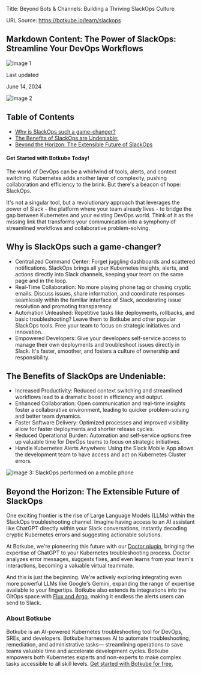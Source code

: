 Title: Beyond Bots & Channels: Building a Thriving SlackOps Culture

URL Source: https://botkube.io/learn/slackops

Markdown Content:
The Power of SlackOps: Streamline Your DevOps Workflows
-------------------------------------------------------

![Image 1](https://cdn.prod.website-files.com/634fabb21508d6c9db9bc46f/65fa0f6fd7c935e5d33ebc50_LEARN_TN_Monitoring%20(8).png)

Last updated

June 14, 2024

![Image 2](https://cdn.prod.website-files.com/plugins/Basic/assets/placeholder.60f9b1840c.svg)

Table of Contents
-----------------

*   [Why is SlackOps such a game-changer?](https://botkube.io/learn/slackops#why-is-slackops-such-a-game-changer-)
*   [The Benefits of SlackOps are Undeniable:](https://botkube.io/learn/slackops#the-benefits-of-slackops-are-undeniable-)
*   [Beyond the Horizon: The Extensible Future of SlackOps](https://botkube.io/learn/slackops#beyond-the-horizon-the-extensible-future-of-slackops)

#### Get Started with Botkube Today!

The world of DevOps can be a whirlwind of tools, alerts, and context switching. Kubernetes adds another layer of complexity, pushing collaboration and efficiency to the brink. But there's a beacon of hope: SlackOps.

It's not a singular tool, but a revolutionary approach that leverages the power of Slack - the platform where your team already lives - to bridge the gap between Kubernetes and your existing DevOps world. Think of it as the missing link that transforms your communication into a symphony of streamlined workflows and collaborative problem-solving.

**Why is SlackOps such a game-changer?**
----------------------------------------

*   Centralized Command Center: Forget juggling dashboards and scattered notifications. SlackOps brings all your Kubernetes insights, alerts, and actions directly into Slack channels, keeping your team on the same page and in the loop.
*   Real-Time Collaboration: No more playing phone tag or chasing cryptic emails. Discuss issues, share information, and coordinate responses seamlessly within the familiar interface of Slack, accelerating issue resolution and promoting transparency.
*   Automation Unleashed: Repetitive tasks like deployments, rollbacks, and basic troubleshooting? Leave them to Botkube and other popular SlackOps tools. Free your team to focus on strategic initiatives and innovation.
*   Empowered Developers: Give your developers self-service access to manage their own deployments and troubleshoot issues directly in Slack. It's faster, smoother, and fosters a culture of ownership and responsibility.

**The Benefits of SlackOps are Undeniable:**
--------------------------------------------

*   Increased Productivity: Reduced context switching and streamlined workflows lead to a dramatic boost in efficiency and output.
*   Enhanced Collaboration: Open communication and real-time insights foster a collaborative environment, leading to quicker problem-solving and better team dynamics.
*   Faster Software Delivery: Optimized processes and improved visibility allow for faster deployments and shorter release cycles.
*   Reduced Operational Burden: Automation and self-service options free up valuable time for DevOps teams to focus on strategic initiatives.
*   Handle Kubernetes Alerts Anywhere: Using the Slack Mobile App allows the development team to have access and act on Kubernetes Cluster errors.

![Image 3: SlackOps performed on a mobile phone](https://cdn.prod.website-files.com/634fabb21508d6c9db9bc46f/6585f8ca58fa1f00d24a8665_eaeNNA67Ccjxi6rom7fWGHmQoGRMRAcoYgfZdmkv3lAWxxzKcauX_p11A4nVAjrpYZziSXNTHVh_6UTFZRp2-t-xhJTVNAYMS4xGPQClDplLu0K5wvcV5AukTjpz4oyjWbZd_XaLmi8bOjVrSTLHPvI.jpeg)

**Beyond the Horizon: The Extensible Future of SlackOps**
---------------------------------------------------------

One exciting frontier is the rise of Large Language Models (LLMs) within the SlackOps troubleshooting channel. Imagine having access to an AI assistant like ChatGPT directly within your Slack conversations, instantly decoding cryptic Kubernetes errors and suggesting actionable solutions.

At Botkube, we're pioneering this future with our [Doctor plugin](https://botkube.io/blog/use-chatgpt-to-troubleshoot-kubernetes-errors-with-botkubes-doctor), bringing the expertise of ChatGPT to your Kubernetes troubleshooting process. Doctor analyzes error messages, suggests fixes, and even learns from your team's interactions, becoming a valuable virtual teammate.

And this is just the beginning. We're actively exploring integrating even more powerful LLMs like Google's Gemini, expanding the range of expertise available to your fingertips. Botkube also extends its integrations into the GitOps space with [Flux and Argo](https://botkube.io/integrations), making it endless the alerts users can send to Slack.

### About Botkube

Botkube is an AI-powered Kubernetes troubleshooting tool for DevOps, SREs, and developers. Botkube harnesses AI to automate troubleshooting, remediation, and administrative tasks— streamlining operations to save teams valuable time and accelerate development cycles. Botkube empowers both Kubernetes experts and non-experts to make complex tasks accessible to all skill levels. [Get started with Botkube for free.](https://app.botkube.io/)
